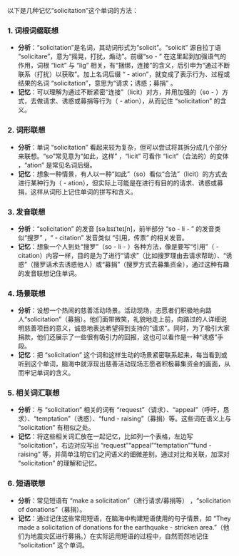 以下是几种记忆“solicitation”这个单词的方法：

### 1. 词根词缀联想
 - **分析**：“solicitation”是名词，其动词形式为“solicit”。“solicit” 源自拉丁语 “solicitare”，意为“摇晃，打扰，煽动”。前缀“so - ” 在这里起到加强语气的作用，词根 “licit” 与 “lig” 相关，有“捆绑，连接”的含义，后引申为“通过不断联系（打扰）以获取”。加上名词后缀 “ - ation”，就变成了表示行为、过程或结果的名词 “solicitation”，意思为“请求；诱惑；募捐” 。
 - **记忆**：可以理解为通过不断紧密“连接”（licit）对方，并用加强的（so - ）方式，去做请求、诱惑或募捐等行为（ - ation），从而记住 “solicitation” 的含义。

### 2. 词形联想
 - **分析**：单词 “solicitation” 看起来较为复杂，但可以尝试将其拆分成几个部分来联想。“so”常见意为“如此，这样” ，“licit” 可看作 “licit”（合法的）的变体 ，“ation” 是常见名词后缀。
 - **记忆**：想象一种情景，有人以一种“如此”（so）看似“合法”（licit）的方式去进行某种行为（ - ation），但实际上可能是在进行有目的的请求、诱惑或募捐，这样从词形上记住单词的拼写和含义。

### 3. 发音联想
 - **分析**：“solicitation” 的发音 [səˌlɪsɪˈteɪʃn]，前半部分 “so - li - ” 的发音类似“搜罗” ，“ - citation” 发音类似 “引用，传票” 的相关发音。
 - **记忆**：想象一个人到处“搜罗”（so - li - ）各种方法，像是要写“引用”（ - citation）内容一样，目的是为了进行“请求”（比如搜罗理由去请求帮助）、“诱惑”（搜罗话术去诱惑他人）或“募捐”（搜罗方式去募集资金），通过这种有趣的发音联想记住单词。

### 4. 场景联想
 - **分析**：设想一个热闹的慈善活动场景。活动现场，志愿者们积极地向路人“solicitation”（募捐）。他们面带微笑，礼貌地走上前，向路过的人详细说明慈善项目的意义，诚恳地表达希望得到支持的“请求”。同时，为了吸引大家捐款，他们还展示了一些很有吸引力的回报，这也可以看作是一种“诱惑”手段。
 - **记忆**：把 “solicitation” 这个词和这样生动的场景紧密联系起来，每当看到或听到这个单词，脑海中就浮现出慈善活动现场志愿者积极募集资金的画面，从而牢记单词的含义。

### 5. 相关词汇联想
 - **分析**：与 “solicitation” 相关的词有 “request”（请求）、“appeal”（呼吁，恳求）、“temptation”（诱惑）、“fund - raising”（募捐）等。这些词在语义上与 “solicitation” 有相似之处。
 - **记忆**：将这些相关词汇放在一起记忆，比如列一个表格，左边写 “solicitation”，右边对应写出 “request”“appeal”“temptation”“fund - raising” 等，并简单注明它们之间语义的细微差别。通过对比和关联，加深对 “solicitation” 的理解和记忆。

### 6. 短语联想
 - **分析**：常见短语有 “make a solicitation”（进行请求/募捐等） ，“solicitation of donations”（募捐）。
 - **记忆**：通过记住这些常用短语，在脑海中构建短语使用的句子情景，如 “They made a solicitation of donations for the earthquake - stricken area.”（他们为地震灾区进行募捐。）在实际运用短语的过程中，自然而然地记住 “solicitation” 这个单词。 